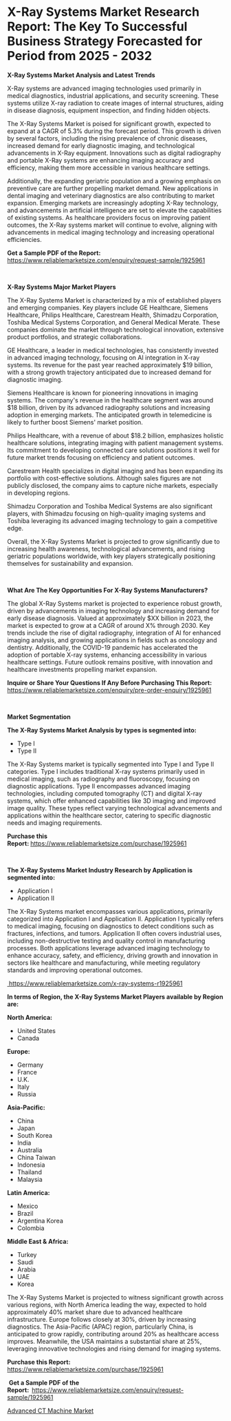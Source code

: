 <p><h1>X-Ray Systems Market Research Report: The Key To Successful Business Strategy Forecasted for Period from 2025 - 2032</h1></p><p><strong>X-Ray Systems Market Analysis and Latest Trends</strong></p>
<p><p>X-Ray systems are advanced imaging technologies used primarily in medical diagnostics, industrial applications, and security screening. These systems utilize X-ray radiation to create images of internal structures, aiding in disease diagnosis, equipment inspection, and finding hidden objects.</p><p>The X-Ray Systems Market is poised for significant growth, expected to expand at a CAGR of 5.3% during the forecast period. This growth is driven by several factors, including the rising prevalence of chronic diseases, increased demand for early diagnostic imaging, and technological advancements in X-Ray equipment. Innovations such as digital radiography and portable X-Ray systems are enhancing imaging accuracy and efficiency, making them more accessible in various healthcare settings. </p><p>Additionally, the expanding geriatric population and a growing emphasis on preventive care are further propelling market demand. New applications in dental imaging and veterinary diagnostics are also contributing to market expansion. Emerging markets are increasingly adopting X-Ray technology, and advancements in artificial intelligence are set to elevate the capabilities of existing systems. As healthcare providers focus on improving patient outcomes, the X-Ray systems market will continue to evolve, aligning with advancements in medical imaging technology and increasing operational efficiencies.</p></p>
<p><strong>Get a Sample PDF of the Report:&nbsp;</strong> <a href="https://www.reliablemarketsize.com/enquiry/request-sample/1925961?utm_campaign=1103&utm_medium=2&utm_source=Github&utm_content=ia&utm_term=15012025&utm_id=x-ray-systems">https://www.reliablemarketsize.com/enquiry/request-sample/1925961</a></p>
<p>&nbsp;</p>
<p><strong>X-Ray Systems Major Market Players</strong></p>
<p><p>The X-Ray Systems Market is characterized by a mix of established players and emerging companies. Key players include GE Healthcare, Siemens Healthcare, Philips Healthcare, Carestream Health, Shimadzu Corporation, Toshiba Medical Systems Corporation, and General Medical Merate. These companies dominate the market through technological innovation, extensive product portfolios, and strategic collaborations.</p><p>GE Healthcare, a leader in medical technologies, has consistently invested in advanced imaging technology, focusing on AI integration in X-ray systems. Its revenue for the past year reached approximately $19 billion, with a strong growth trajectory anticipated due to increased demand for diagnostic imaging.</p><p>Siemens Healthcare is known for pioneering innovations in imaging systems. The company's revenue in the healthcare segment was around $18 billion, driven by its advanced radiography solutions and increasing adoption in emerging markets. The anticipated growth in telemedicine is likely to further boost Siemens' market position.</p><p>Philips Healthcare, with a revenue of about $18.2 billion, emphasizes holistic healthcare solutions, integrating imaging with patient management systems. Its commitment to developing connected care solutions positions it well for future market trends focusing on efficiency and patient outcomes.</p><p>Carestream Health specializes in digital imaging and has been expanding its portfolio with cost-effective solutions. Although sales figures are not publicly disclosed, the company aims to capture niche markets, especially in developing regions.</p><p>Shimadzu Corporation and Toshiba Medical Systems are also significant players, with Shimadzu focusing on high-quality imaging systems and Toshiba leveraging its advanced imaging technology to gain a competitive edge.</p><p>Overall, the X-Ray Systems Market is projected to grow significantly due to increasing health awareness, technological advancements, and rising geriatric populations worldwide, with key players strategically positioning themselves for sustainability and expansion.</p></p>
<p>&nbsp;</p>
<p><strong>What Are The Key Opportunities For X-Ray Systems Manufacturers?</strong></p>
<p><p>The global X-Ray Systems market is projected to experience robust growth, driven by advancements in imaging technology and increasing demand for early disease diagnosis. Valued at approximately $XX billion in 2023, the market is expected to grow at a CAGR of around X% through 2030. Key trends include the rise of digital radiography, integration of AI for enhanced imaging analysis, and growing applications in fields such as oncology and dentistry. Additionally, the COVID-19 pandemic has accelerated the adoption of portable X-ray systems, enhancing accessibility in various healthcare settings. Future outlook remains positive, with innovation and healthcare investments propelling market expansion.</p></p>
<p><strong>Inquire or Share Your Questions If Any Before Purchasing This Report:</strong> <a href="https://www.reliablemarketsize.com/enquiry/pre-order-enquiry/1925961?utm_campaign=1103&utm_medium=2&utm_source=Github&utm_content=ia&utm_term=15012025&utm_id=x-ray-systems">https://www.reliablemarketsize.com/enquiry/pre-order-enquiry/1925961</a></p>
<p>&nbsp;</p>
<p><strong>Market Segmentation</strong></p>
<p><strong>The X-Ray Systems Market Analysis by types is segmented into:</strong></p>
<p><ul><li>Type I</li><li>Type II</li></ul></p>
<p><p>The X-Ray Systems market is typically segmented into Type I and Type II categories. Type I includes traditional X-ray systems primarily used in medical imaging, such as radiography and fluoroscopy, focusing on diagnostic applications. Type II encompasses advanced imaging technologies, including computed tomography (CT) and digital X-ray systems, which offer enhanced capabilities like 3D imaging and improved image quality. These types reflect varying technological advancements and applications within the healthcare sector, catering to specific diagnostic needs and imaging requirements.</p></p>
<p><strong>Purchase this Report:&nbsp;</strong><a href="https://www.reliablemarketsize.com/purchase/1925961?utm_campaign=1103&utm_medium=2&utm_source=Github&utm_content=ia&utm_term=15012025&utm_id=x-ray-systems">https://www.reliablemarketsize.com/purchase/1925961</a></p>
<p>&nbsp;</p>
<p><strong>The X-Ray Systems Market Industry Research by Application is segmented into:</strong></p>
<p><ul><li>Application I</li><li>Application II</li></ul></p>
<p><p>The X-Ray Systems market encompasses various applications, primarily categorized into Application I and Application II. Application I typically refers to medical imaging, focusing on diagnostics to detect conditions such as fractures, infections, and tumors. Application II often covers industrial uses, including non-destructive testing and quality control in manufacturing processes. Both applications leverage advanced imaging technology to enhance accuracy, safety, and efficiency, driving growth and innovation in sectors like healthcare and manufacturing, while meeting regulatory standards and improving operational outcomes.</p></p>
<p><a href="https://www.reliablemarketsize.com/x-ray-systems-r1925961?utm_campaign=1103&utm_medium=2&utm_source=Github&utm_content=ia&utm_term=15012025&utm_id=x-ray-systems">&nbsp;https://www.reliablemarketsize.com/x-ray-systems-r1925961</a></p>
<p><strong>In terms of Region, the X-Ray Systems Market Players available by Region are:</strong></p>
<p>
    <p> <strong> North America: </strong>
        <ul>
            <li>United States</li>
            <li>Canada</li>
        </ul>
        </p> 
    <p> <strong> Europe: </strong>
        <ul>
            <li>Germany</li>
            <li>France</li>
            <li>U.K.</li>
            <li>Italy</li>
            <li>Russia</li>
        </ul>
        </p> 
    <p> <strong> Asia-Pacific: </strong>
        <ul>
            <li>China</li>
            <li>Japan</li>
            <li>South Korea</li>
            <li>India</li>
            <li>Australia</li>
            <li>China Taiwan</li>
            <li>Indonesia</li>
            <li>Thailand</li>
            <li>Malaysia</li>
        </ul>
        </p> 
    <p> <strong> Latin America: </strong>
        <ul>
            <li>Mexico</li>
            <li>Brazil</li>
            <li>Argentina Korea</li>
            <li>Colombia</li>
        </ul>
        </p> 
    <p> <strong> Middle East & Africa: </strong>
        <ul>
            <li>Turkey</li>
            <li>Saudi</li>
            <li>Arabia</li>
            <li>UAE</li>
            <li>Korea</li>
        </ul>
    </p>
    </p>
<p><p>The X-Ray Systems Market is projected to witness significant growth across various regions, with North America leading the way, expected to hold approximately 40% market share due to advanced healthcare infrastructure. Europe follows closely at 30%, driven by increasing diagnostics. The Asia-Pacific (APAC) region, particularly China, is anticipated to grow rapidly, contributing around 20% as healthcare access improves. Meanwhile, the USA maintains a substantial share at 25%, leveraging innovative technologies and rising demand for imaging systems.</p></p>
<p><strong>Purchase this Report: </strong><a href="https://www.reliablemarketsize.com/purchase/1925961?utm_campaign=1103&utm_medium=2&utm_source=Github&utm_content=ia&utm_term=15012025&utm_id=x-ray-systems">https://www.reliablemarketsize.com/purchase/1925961</a></p>
<p>&nbsp;<strong>Get a Sample PDF of the Report:&nbsp;&nbsp;</strong><a href="https://www.reliablemarketsize.com/enquiry/request-sample/1925961?utm_campaign=1103&utm_medium=2&utm_source=Github&utm_content=ia&utm_term=15012025&utm_id=x-ray-systems">https://www.reliablemarketsize.com/enquiry/request-sample/1925961</a></p>
<p><strong></strong></p>
<p><p><a href="https://github.com/gdfhhhj/Market-Research-Report-List-7/blob/main/advanced-ct-machine-market.md?utm_campaign=1103&utm_medium=2&utm_source=Github&utm_content=ia&utm_term=15012025&utm_id=x-ray-systems">Advanced CT Machine Market</a></p></p>